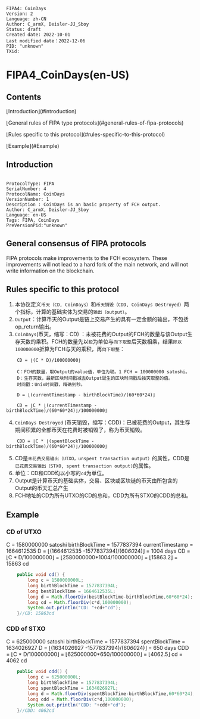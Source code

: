 ```
FIPA4: CoinDays
Version: 2
Language: zh-CN
Author: C_armX, Deisler-JJ_Sboy
Status: draft
Created date: 2022-10-01
Last modified date：2022-12-06
PID: "unknown"
TXid: 
```

# FIPA4_CoinDays(en-US)

## Contents

⌊Introduction⌋(#introduction)

⌊General rules of FIPA type protocols⌋(#general-rules-of-fipa-protocols)

⌊Rules specific to this protocol⌋(#rules-specific-to-this-protocol)

⌊Example⌋(#Example)



## Introduction

```

ProtocolType: FIPA
SerialNumber: 4
ProtocolName: CoinDays
VersionNumber: 1
Description : CoinDays is an basic property of FCH output.
Author: C_armX, Deisler-JJ_Sboy
Language: en-US
Tags: FIPA, CoinDays
PreVersionPid:"unknown"

```

## General consensus of FIPA protocols

FIPA protocols make improvements to the FCH ecosystem. These improvements will not lead to a hard fork of the main network, and will not write information on the blockchain.

## Rules specific to this protocol

1. 本协议定义`币天（CD, CoinDays）`和`币天销毁（CDD, CoinDays Destroyed）`两个指标，计算的基础实体为交易的`输出（output）`。
2. `Output`：计算币天的Output是链上交易产生的具有一定金额的输出，不包括op_return输出。
3. `CoinDays`(币天，缩写：CD) ：未被花费的Output的FCH的数量与该Output生存天数的乘积。FCH的数量先以`聪`为单位与`向下取整`后天数相乘，结果`除以100000000`折算为FCH与天的乘积，再`向下取整`：
```
	CD = ⌊(C * D)/100000000⌋

	C：FCH的数量，取Output的value值，单位为聪。1 FCH = 100000000 satoshi。
	D：生存天数，最新区块时间戳减去Output诞生的区块时间戳后按天取整的值。
	时间戳：Unix时间戳，精确到秒。
	
	D = ⌊(currentTimestamp - birthBlockTime)/(60*60*24)⌋
	
	CD = ⌊C * ⌊(currentTimestamp - birthBlockTime)/(60*60*24)⌋/100000000⌋
```	
4. `CoinDays Destroyed` (币天销毁，缩写：CDD)：已被花费的Output，其生存期间积累的全部币天在花费时被销毁了，称为币天销毁。
```
	CDD = ⌊C * ⌊(spentBlockTime - birthBlockTime)/(60*60*24)⌋/100000000⌋
```	
5. CD是`未花费交易输出（UTXO，unspent transaction output）`的属性，CDD是`已花费交易输出（STXO, spent transaction output)`的属性。
6. 单位：CD和CDD均以小写的`cd`为单位。
7. Output是计算币天的基础实体，交易、区块或区块链的币天由所包含的Output的币天汇总产生
8. FCH地址的CD为所有UTXO的CD的总和，CDD为所有STXO的CDD的总和。

## Example

### CD of UTXO
C = 1580000000 satoshi
birthBlockTime = 1577837394
currentTimestamp = 1664612535
D = ⌊(1664612535 -1577837394)/(60*60*24)⌋ = 1004 days
CD = ⌊C * D/100000000⌋ = ⌊2580000000*1004/100000000⌋ = ⌊15863.2⌋ = 15863 cd
```Java
	public void cd() {
		long c = 1580000000L;
		long birthBlockTime = 1577837394L;
		long bestBlockTime = 1664612535L;
		long d = Math.floorDiv(bestBlockTime-birthBlockTime,60*60*24);
		long cd = Math.floorDiv(c*d,100000000);
		System.out.println("CD: "+cd+"cd");	
	}//CD: 15863cd
```


### CDD of STXO
C = 625000000 satoshi
birthBlockTime = 1577837394
spentBlockTime = 1634026927
D = ⌊(1634026927 -1577837394)/(60*60*24)⌋ = 650 days
CDD = ⌊C * D/100000000⌋ = ⌊625000000*650/100000000⌋ = ⌊4062.5⌋ cd = 4062 cd
```Java
	public void cdd() {
		long c = 625000000L;
		long birthBlockTime = 1577837394L;
		long spentBlockTime = 1634026927L;
		long d = Math.floorDiv(spentBlockTime-birthBlockTime,60*60*24);
		long cdd = Math.floorDiv(c*d,100000000);
		System.out.println("CDD: "+cdd+"cd");	
	}//CDD: 4062cd
```